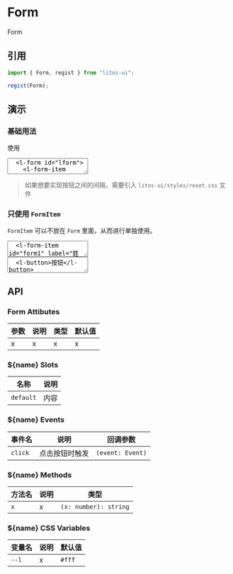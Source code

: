 # Form

Form

## 引用

```js
import { Form, regist } from "litos-ui";

regist(Form);
```

## 演示

<script setup>
  import { onMounted, nextTick } from 'vue';
  import { $one } from 'ph-utils/dom';

  onMounted(() => {
    nextTick(() => {
      const $form = $one('#lform');
      $form.addEventListener('submit', (event) => {
        const $target = event.target;
        console.log($target.getData());
      })
    })
  })
</script>

### 基础用法

使用

<ClientOnly>
<l-code-preview>
<textarea lang="html">
  <l-form id="lform">
    <l-form-item required label="姓名" name="name">
      <l-input placeholder="请输入姓名" value="张三"></l-input>
    </l-form-item>
    <l-form-item required label="密码" name="password">
      <l-input placeholder="请输入密码" type="password"></l-input>
    </l-form-item>
    <l-form-item required label="确认密码" verify="same:password" name="confimPassword">
      <l-input placeholder="请再次输入密码" type="password"></l-input>
    </l-form-item>
    <l-form-item label="">
      <l-button html-type="reset">重置</l-button>
      <l-button html-type="submit" type="primary">提交</l-button>
    </l-form-item>
  </l-form>
</textarea>
</l-code-preview>
</ClientOnly>

> 如果想要实现按钮之间的间隔，需要引入 `litos-ui/styles/reset.css` 文件

### 只使用 `FormItem`

`FormItem` 可以不放在 `Form` 里面，从而进行单独使用。

<ClientOnly>
<l-code-preview>
<textarea lang="html">
  <l-form-item id="form1" label="姓名">
    <l-input placeholder="请输入文本"></l-input>
  </l-form-item>
</textarea>
<div class="source">
<textarea lang="html">
  <l-button>按钮</l-button>
</textarea>
</div>
</l-code-preview>
</ClientOnly>

## API

### Form Attibutes

<!-- prettier-ignore -->
| 参数 | 说明 | 类型 | 默认值 |
| --- | --- | --- | --- |
| x | x | x | x |

### ${name} Slots

<!-- prettier-ignore -->
| 名称 | 说明 |
| --- | --- |
| `default` | 内容 |

### ${name} Events

<!-- prettier-ignore -->
| 事件名 | 说明 | 回调参数 |
| --- | --- | --- |
| `click` | 点击按钮时触发 | `(event: Event)` |

### ${name} Methods

<!-- prettier-ignore -->
| 方法名 | 说明 | 类型 |
| --- | --- | --- |
| `x` | x | `(x: number): string` |

### ${name} CSS Variables

<!-- prettier-ignore -->
| 变量名 | 说明 | 默认值 |
| --- | --- | --- |
| `--l` | x | `#fff` |
